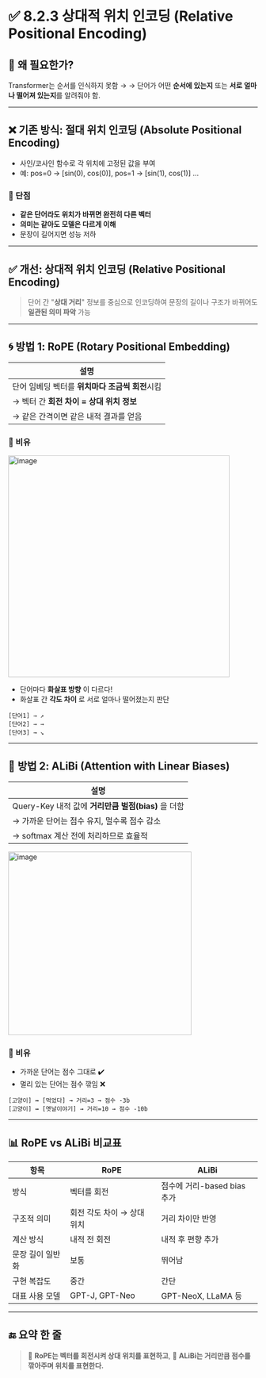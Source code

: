 # ✅ 8.2.3 상대적 위치 인코딩 (Relative Positional Encoding)

## 🧠 왜 필요한가?

Transformer는 순서를 인식하지 못함 →
→ 단어가 어떤 **순서에 있는지** 또는 **서로 얼마나 떨어져 있는지**를 알려줘야 함.

---

## ❌ 기존 방식: 절대 위치 인코딩 (Absolute Positional Encoding)

* 사인/코사인 함수로 각 위치에 고정된 값을 부여
* 예: pos=0 → \[sin(0), cos(0)], pos=1 → \[sin(1), cos(1)] …

### 🔻 단점

* **같은 단어라도 위치가 바뀌면 완전히 다른 벡터**
* **의미는 같아도 모델은 다르게 이해**
* 문장이 길어지면 성능 저하

---

## ✅ 개선: 상대적 위치 인코딩 (Relative Positional Encoding)

> 단어 간 "**상대 거리**" 정보를 중심으로 인코딩하여
> 문장의 길이나 구조가 바뀌어도 **일관된 의미 파악** 가능

---

## 🌀 방법 1: RoPE (Rotary Positional Embedding)

| 설명                           |
| ---------------------------- |
| 단어 임베딩 벡터를 **위치마다 조금씩 회전**시킴 |
| → 벡터 간 **회전 차이 = 상대 위치 정보**  |
| → 같은 간격이면 같은 내적 결과를 얻음       |

### 💬 비유
<img width="447" alt="image" src="https://github.com/user-attachments/assets/4c64e3ae-3fac-4a6e-9cd6-6aa1a8d9a630" />

* 단어마다 **화살표 방향** 이 다르다!
* 화살표 간 **각도 차이** 로 서로 얼마나 떨어졌는지 판단

```
[단어1] → ↗
[단어2] → →
[단어3] → ↘
```

---

## 📏 방법 2: ALiBi (Attention with Linear Biases)

| 설명                                        |
| ----------------------------------------- |
| Query-Key 내적 값에 **거리만큼 벌점(bias)** 을 더함 |
| → 가까운 단어는 점수 유지, 멀수록 점수 감소                |
| → softmax 계산 전에 처리하므로 효율적                 |



<img width="370" alt="image" src="https://github.com/user-attachments/assets/772f9ffa-af9c-4ae8-8e04-699ad8821952" />

### 💬 비유

* 가까운 단어는 점수 그대로 ✔️
* 멀리 있는 단어는 점수 깎임 ❌

```
[고양이] ↔︎ [먹었다] → 거리=3 → 점수 -3b
[고양이] ↔︎ [옛날이야기] → 거리=10 → 점수 -10b
```

---

## 📊 RoPE vs ALiBi 비교표

| 항목        | RoPE             | ALiBi                |
| --------- | ---------------- | -------------------- |
| 방식        | 벡터를 회전           | 점수에 거리-based bias 추가 |
| 구조적 의미    | 회전 각도 차이 → 상대 위치 | 거리 차이만 반영            |
| 계산 방식     | 내적 전 회전          | 내적 후 편향 추가           |
| 문장 길이 일반화 | 보통               | 뛰어남                  |
| 구현 복잡도    | 중간               | 간단                   |
| 대표 사용 모델  | GPT-J, GPT-Neo   | GPT-NeoX, LLaMA 등    |

---

## 🔚 요약 한 줄

> 🔹 **RoPE는 벡터를 회전시켜 상대 위치를 표현하고**,
> 🔸 **ALiBi는 거리만큼 점수를 깎아주며 위치를 표현한다.**
